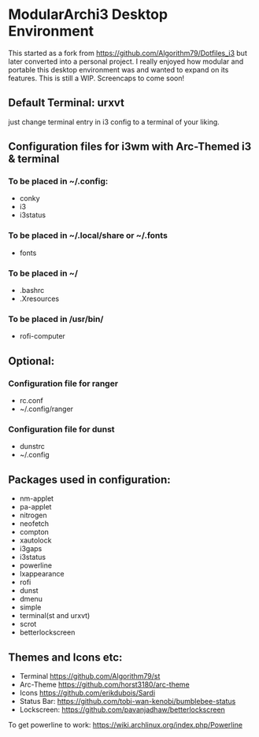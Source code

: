 # ModularArchi3 Desktop Environment
This started as a fork from https://github.com/Algorithm79/Dotfiles_i3 but later
converted into a personal project. I really enjoyed how modular and portable
this desktop environment was and wanted to expand on its features. This is still
a WIP. Screencaps to come soon!

## Default Terminal: urxvt
just change terminal entry in i3 config to a terminal of your liking.

## Configuration files for i3wm with Arc-Themed i3 & terminal
### To be placed in ~/.config:
- conky
- i3
- i3status

### To be placed in ~/.local/share or ~/.fonts
- fonts

### To be placed in ~/
- .bashrc
- .Xresources

### To be placed in /usr/bin/
- rofi-computer

## Optional:
### Configuration file for ranger
- rc.conf
- ~/.config/ranger

### Configuration file for dunst
- dunstrc
- ~/.config

## Packages used in configuration:
- nm-applet
- pa-applet
- nitrogen
- neofetch
- compton
- xautolock
- i3gaps
- i3status
- powerline
- lxappearance
- rofi
- dunst
- dmenu
- simple
- terminal(st and urxvt)
- scrot
- betterlockscreen


## Themes and Icons etc:
- Terminal https://github.com/Algorithm79/st
- Arc-Theme https://github.com/horst3180/arc-theme
- Icons https://github.com/erikdubois/Sardi
- Status Bar: https://github.com/tobi-wan-kenobi/bumblebee-status
- Lockscreen: https://github.com/pavanjadhaw/betterlockscreen

To get powerline to work: https://wiki.archlinux.org/index.php/Powerline
